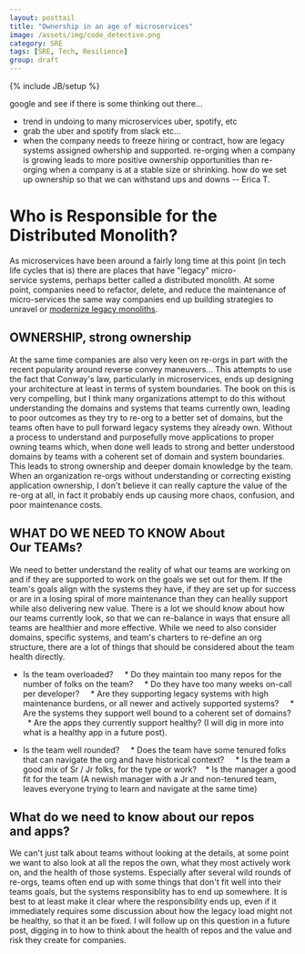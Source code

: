 ```yaml
---
layout: posttail
title: "Ownership in an age of microservices"
image: /assets/img/code_detective.png
category: SRE
tags: [SRE, Tech, Resilience]
group: draft
---
```

{% include JB/setup %}

google and see if there is some thinking out there...
   * trend in undoing to many microservices uber, spotify, etc
   * grab the uber and spotify from slack etc...
   * when the company needs to freeze hiring or contract, how are legacy systems assigned owhership and supported.  re-orging when a company is growing leads to more positive ownership opportunities than re-orging when a company is at a stable size or shrinking.  how do we set up ownership so that we can withstand ups and downs -- Erica T.



# Who is Responsible for the Distributed Monolith?

As microservices have been around a fairly long time at this point (in tech life cycles that is) there are places that have "legacy" micro-service systems, perhaps better called a distributed monolith. At some point, companies need to refactor, delete, and reduce the maintenance of micro-services the same way companies end up building strategies to unravel or [modernize legacy monoliths](https://shopify.engineering/shopify-monolith). 

## OWNERSHIP, strong ownership

At the same time companies are also very keen on re-orgs in part with the recent popularity around reverse convey maneuvers... This attempts to use the fact that Conway's law, particularly in microservices, ends up designing your architecture at least in terms of system boundaries. The book on this is very compelling, but I think many organizations attempt to do this without understanding the domains and systems that teams currently own, leading to poor outcomes as they try to re-org to a better set of domains, but the teams often have to pull forward legacy systems they already own. Without a process to understand and purposefully move applications to proper owning teams which, when done well leads to strong and better understood domains by teams with a coherent set of domain and system boundaries. This leads to strong ownership and deeper domain knowledge by the team. When an organization re-orgs without understanding or correcting existing application ownership, I don't believe it can really capture the value of the re-org at all, in fact it probably ends up causing more chaos, confusion, and poor maintenance costs.


## WHAT DO WE NEED TO KNOW About Our TEAMs?

We need to better understand the reality of what our teams are working on and if they are supported to work on the goals we set out for them. If the team's goals align with the systems they have, if they are set up for success or are in a losing spiral of more maintenance than they can healily support while also delivering new value. There is a lot we should know about how our teams currently look, so that we can re-balance in ways that ensure all teams are healthier and more effective. While we need to also consider domains, specific systems, and team's charters to re-define an org structure, there are a lot of things that should be considered about the team health directly.

* Is the team overloaded?
    * Do they maintain too many repos for the number of folks on the team?
    * Do they have too many weeks on-call per developer?
    * Are they supporting legacy systems with high maintenance burdens, or all newer and actively supported systems?
    * Are the systems they support well bound to a coherent set of domains?
    * Are the apps they currently support healthy? (I will dig in more into what is a healthy app in a future post).

* Is the team well rounded?
    * Does the team have some tenured folks that can navigate the org and have historical context?
    * Is the team a good mix of Sr / Jr folks, for the type or work?
    * Is the manager a good fit for the team (A newish manager with a Jr and non-tenured team, leaves everyone trying to learn and navigate at the same time)

## What do we need to know about our repos and apps?

We can't just talk about teams without looking at the details, at some point we want to also look at all the repos the own, what they most actively work on, and the health of those systems. Especially after several wild rounds of re-orgs, teams often end up with some things that don't fit well into their teams goals, but the systems responsiblity has to end up somewhere. It is best to at least make it clear where the responsibility ends up, even if it immediately requires some discussion about how the legacy load might not be healthy, so that it an be fixed. I will follow up on this question in a future post, digging in to how to think about the health of repos and the value and risk they create for companies.